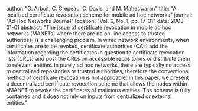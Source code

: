 author: "G. Arboit, C. Crepeau, C. Davis, and M. Maheswaran"
title: "A localized certificate revocation scheme for mobile ad hoc networks"
journal: "Ad Hoc Networks Journal"
location: "Vol. 6, No. 1, pp. 17-31"
date: 2008-01-01
abstract: "The issue of certificate revocation in mobile ad hoc networks (MANETs) where there are no on-line access to trusted authorities, is a challenging problem. In wired network environments, when certificates are to be revoked, certificate authorities (CAs) add the information regarding the certificates in question to certificate revocation lists (CRLs) and post the CRLs on accessible repositories or distribute them to relevant entities. In purely ad hoc networks, there are typically no access to centralized repositories or trusted authorities; therefore the conventional method of certificate revocation is not applicable. In this paper, we present a decentralized certificate revocation scheme that allows the nodes within aMANET to revoke the certificates of malicious entities. The scheme is fully contained and it does not rely on inputs from centralized or external entities."